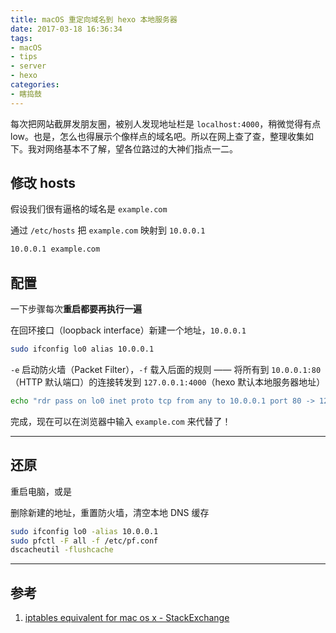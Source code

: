 ```yaml
---
title: macOS 重定向域名到 hexo 本地服务器
date: 2017-03-18 16:36:34
tags:
- macOS
- tips
- server
- hexo
categories:
- 瞎捣鼓
---
```


每次把网站截屏发朋友圈，被别人发现地址栏是 `localhost:4000`，稍微觉得有点 low。也是，怎么也得展示个像样点的域名吧。所以在网上查了查，整理收集如下。我对网络基本不了解，望各位路过的大神们指点一二。

<!-- more -->

## 修改 hosts

假设我们很有逼格的域名是 `example.com`

通过 `/etc/hosts` 把 `example.com` 映射到 `10.0.0.1`

```sh
10.0.0.1 example.com
```

## 配置

一下步骤每次**重启都要再执行一遍**

在回环接口（loopback interface）新建一个地址，`10.0.0.1`

```sh
sudo ifconfig lo0 alias 10.0.0.1
```

`-e` 启动防火墙（Packet Filter），`-f` 载入后面的规则 —— 将所有到 `10.0.0.1:80`（HTTP 默认端口）的连接转发到 `127.0.0.1:4000`（hexo 默认本地服务器地址）

```sh
echo "rdr pass on lo0 inet proto tcp from any to 10.0.0.1 port 80 -> 127.0.0.1 port 4000" | sudo pfctl -ef -
```

完成，现在可以在浏览器中输入 `example.com` 来代替了！

----

## 还原

重启电脑，或是

删除新建的地址，重置防火墙，清空本地 DNS 缓存

```sh
sudo ifconfig lo0 -alias 10.0.0.1
sudo pfctl -F all -f /etc/pf.conf
dscacheutil -flushcache
```

----

## 参考

1. [iptables equivalent for mac os x - StackExchange](http://serverfault.com/questions/102416/iptables-equivalent-for-mac-os-x/)
